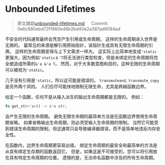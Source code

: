 # Unbounded Lifetimes

> 原文跟踪[unbounded-lifetimes.md](https://github.com/rust-lang-nursery/nomicon/blob/master/src/unbounded-lifetimes.md) &emsp; Commit: 0e6c680ebd72f1860e46b2bd40e2a387ad8084ad

不安全的代码通常最终会凭空产生引用或生命周期。 这样的生命周期进入世界是无限的。 最常见的来源是解引用原始指针，该指针生成具有无限生命周期的引用。 这样的生命周期变得与上下文需求一样大。 这实际上比简单地变成`'static` 更强大，因为例如`'static＆'T`将无法进行类型检查，但是未绑定的生命周期将完全塑造成所需的`&'a &'a T`。 然而，对于大多数意图和目的，这种无限的生命周期可以被视为`'static`。

几乎没有引用是`'static`，所以这可能是错误的。 `transmuteand`, `transmute_copy`是另外两个风险。 人们应尽可能快地限制无限生命，尤其是跨越函数边界。

给定一个函数，任何不是从输入派生的输出生命周期都是无限的。 例如：

```rust
fn get_str<'a>() -> &'a str;
```

会产生无限的生命周期。 避免无限生命期的最简单方法是在函数边界使用生命周期省略。 如果省略输出生命周期，则必须受输入生命周期的限制。 当然它可能受到错误生命周期的限制，但这通常只会导致编译器错误，而不是简单地违反内存安全性。

在函数内，边界生命周期更容易出错。 绑定生命周期的最安全和最简单的方法是从具有绑定生存期的函数返回它。 但是，如果这是不可接受的，您可以将引用放在具有特定生命周期的位置。 遗憾的是，无法命名函数中涉及的所有生命周期。
